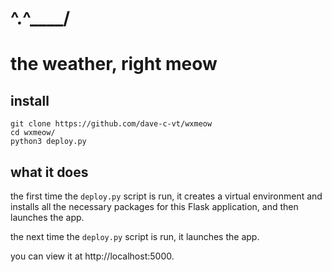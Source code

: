 # ^.^____/

# the weather, right meow

## install

    git clone https://github.com/dave-c-vt/wxmeow
    cd wxmeow/
    python3 deploy.py

## what it does

the first time the ```deploy.py``` script is run, it creates a virtual environment and installs all the 
necessary packages for this Flask application, and then launches the app.


the next time the ```deploy.py``` script is run, it launches the app.


you can view it at http://localhost:5000.
